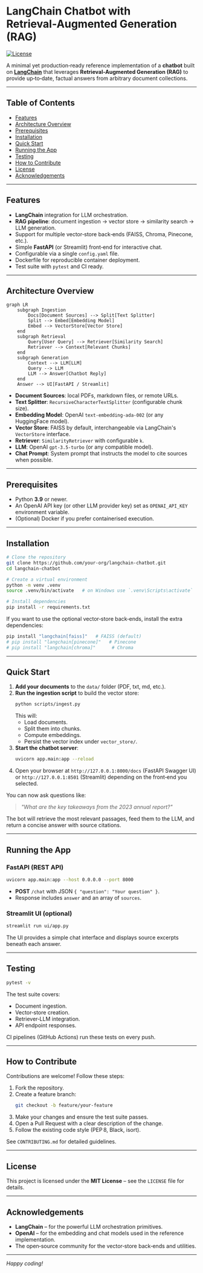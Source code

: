 # LangChain Chatbot with Retrieval‑Augmented Generation (RAG)

[![License](https://img.shields.io/badge/license-MIT-green.svg)](LICENSE)

A minimal yet production‑ready reference implementation of a **chatbot** built on **[LangChain](https://python.langchain.com/)** that leverages **Retrieval‑Augmented Generation (RAG)** to provide up‑to‑date, factual answers from arbitrary document collections.

---

## Table of Contents

- [Features](#features)
- [Architecture Overview](#architecture-overview)
- [Prerequisites](#prerequisites)
- [Installation](#installation)
- [Quick Start](#quick-start)
- [Running the App](#running-the-app)
- [Testing](#testing)
- [How to Contribute](#how-to-contribute)
- [License](#license)
- [Acknowledgements](#acknowledgements)

---

## Features

- **LangChain** integration for LLM orchestration.
- **RAG pipeline**: document ingestion → vector store → similarity search → LLM generation.
- Support for multiple vector‑store back‑ends (FAISS, Chroma, Pinecone, etc.).
- Simple **FastAPI** (or Streamlit) front‑end for interactive chat.
- Configurable via a single `config.yaml` file.
- Dockerfile for reproducible container deployment.
- Test suite with `pytest` and CI ready.

---

## Architecture Overview

```mermaid
graph LR
    subgraph Ingestion
        Docs[Document Sources] --> Split[Text Splitter]
        Split --> Embed[Embedding Model]
        Embed --> VectorStore[Vector Store]
    end
    subgraph Retrieval
        Query[User Query] --> Retriever[Similarity Search]
        Retriever --> Context[Relevant Chunks]
    end
    subgraph Generation
        Context --> LLM[LLM]
        Query --> LLM
        LLM --> Answer[Chatbot Reply]
    end
    Answer --> UI[FastAPI / Streamlit]
```

- **Document Sources**: local PDFs, markdown files, or remote URLs.
- **Text Splitter**: `RecursiveCharacterTextSplitter` (configurable chunk size).
- **Embedding Model**: OpenAI `text-embedding-ada-002` (or any HuggingFace model).
- **Vector Store**: FAISS by default, interchangeable via LangChain's `VectorStore` interface.
- **Retriever**: `SimilarityRetriever` with configurable `k`.
- **LLM**: OpenAI `gpt-3.5-turbo` (or any compatible model).
- **Chat Prompt**: System prompt that instructs the model to cite sources when possible.

---

## Prerequisites

- Python **3.9** or newer.
- An OpenAI API key (or other LLM provider key) set as `OPENAI_API_KEY` environment variable.
- (Optional) Docker if you prefer containerised execution.

---

## Installation

```bash
# Clone the repository
git clone https://github.com/your‑org/langchain-chatbot.git
cd langchain-chatbot

# Create a virtual environment
python -m venv .venv
source .venv/bin/activate   # on Windows use `.venv\Scripts\activate`

# Install dependencies
pip install -r requirements.txt
```

If you want to use the optional vector‑store back‑ends, install the extra dependencies:

```bash
pip install "langchain[faiss]"   # FAISS (default)
# pip install "langchain[pinecone]"   # Pinecone
# pip install "langchain[chroma]"      # Chroma
```

---

## Quick Start

1. **Add your documents** to the `data/` folder (PDF, txt, md, etc.).
2. **Run the ingestion script** to build the vector store:
   ```bash
   python scripts/ingest.py
   ```
   This will:
   - Load documents.
   - Split them into chunks.
   - Compute embeddings.
   - Persist the vector index under `vector_store/`.
3. **Start the chatbot server**:
   ```bash
   uvicorn app.main:app --reload
   ```
4. Open your browser at `http://127.0.0.1:8000/docs` (FastAPI Swagger UI) or `http://127.0.0.1:8501` (Streamlit) depending on the front‑end you selected.

You can now ask questions like:

> *"What are the key takeaways from the 2023 annual report?"*

The bot will retrieve the most relevant passages, feed them to the LLM, and return a concise answer with source citations.

---

## Running the App

### FastAPI (REST API)

```bash
uvicorn app.main:app --host 0.0.0.0 --port 8000
```

- **POST** `/chat` with JSON `{ "question": "Your question" }`.
- Response includes `answer` and an array of `sources`.

### Streamlit UI (optional)

```bash
streamlit run ui/app.py
```

The UI provides a simple chat interface and displays source excerpts beneath each answer.

---

## Testing

```bash
pytest -v
```

The test suite covers:
- Document ingestion.
- Vector‑store creation.
- Retriever‑LLM integration.
- API endpoint responses.

CI pipelines (GitHub Actions) run these tests on every push.

---

## How to Contribute

Contributions are welcome! Follow these steps:

1. Fork the repository.
2. Create a feature branch:
   ```bash
   git checkout -b feature/your‑feature
   ```
3. Make your changes and ensure the test suite passes.
4. Open a Pull Request with a clear description of the change.
5. Follow the existing code style (PEP 8, Black, isort).

See `CONTRIBUTING.md` for detailed guidelines.

---

## License

This project is licensed under the **MIT License** – see the `LICENSE` file for details.

---

## Acknowledgements

- **LangChain** – for the powerful LLM orchestration primitives.
- **OpenAI** – for the embedding and chat models used in the reference implementation.
- The open‑source community for the vector‑store back‑ends and utilities.

---

*Happy coding!*